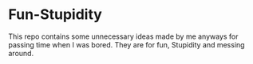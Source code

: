 # Fun-Stupidity
This repo contains some unnecessary ideas made by me anyways for passing time when I was bored. They are for fun, Stupidity and messing around.
